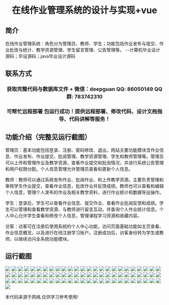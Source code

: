 <p><h1 align="center">在线作业管理系统的设计与实现+vue</h1></p>

## 简介
在线作业管理系统：角色分为管理员、教师、学生；功能包括作业发布与提交、作业批改与统计、教学资源管理、学生留言管理、公告管理等。    --计算机毕业设计源码；毕设源码；java毕业设计源码


## 联系方式
<p><h3 align="center">获取完整代码与数据库文件 + 微信：deepguan QQ: 86050149 QQ群: 783742310</h3></p>
<p><h3 align="center">可帮忙远程部署 包运行成功！提供远程部署、修改代码、设计文档指导、代码讲解等服务！</h3></p>

## 功能介绍（完整见运行截图）
管理员：基本功能包括登录、注册、密码修改、退出。网站主要功能模块含作业信息、作业发布、作业提交、批阅管理、教学资源管理、学生和教师管理等。管理员可以上传和管理作业及教学资源，查看作业提交和批阅情况，并进行系统公告管理和用户权限分配。个人信息管理允许管理员查看和更新个人信息。

教师：教师可以通过系统发布作业、批阅作业、和上传教学资源。主要负责管理和审核学生作业提交，查看作业信息，批改作业并反馈成绩。教师也可以查看和编辑个人信息，管理个人发布的作业及相关教学资料，进行作业统计和数据导出操作。

学生：登录后，学生可以查看作业信息、提交作业、查看作业批阅反馈和成绩。学生可以管理和查看教学资源、与教师进行留言互动，并查询个人作业统计信息。个人中心允许学生查看和修改个人信息，管理课程学习资源和收藏内容。

访客：访客可在注册后使用系统的个人中心功能，访问页面基础功能如主页查看、作业信息概览，以及进行在线注册学习账户。注册成功后，访客身份转为学生或教师，以继续访问全系统功能模块。


## 运行截图
![](img/001.jpg)
![](img/002.jpg)
![](img/003.jpg)
![](img/004.jpg)
![](img/005.jpg)
![](img/006.jpg)
![](img/007.jpg)
![](img/008.jpg)
![](img/009.jpg)
![](img/010.jpg)
![](img/011.jpg)
![](img/012.jpg)
![](img/013.jpg)
![](img/014.jpg)
![](img/015.jpg)
![](img/016.jpg)
![](img/017.jpg)
![](img/018.jpg)
![](img/019.jpg)
![](img/020.jpg)
![](img/021.jpg)
![](img/022.jpg)
![](img/023.jpg)
![](img/024.jpg)
![](img/025.jpg)
![](img/026.jpg)
![](img/027.jpg)
![](img/028.jpg)
![](img/029.jpg)
![](img/030.jpg)
![](img/031.jpg)
![](img/032.jpg)
![](img/033.jpg)
![](img/034.jpg)
![](img/035.jpg)
![](img/036.jpg)
![](img/037.jpg)
![](img/038.jpg)
![](img/039.jpg)
![](img/040.jpg)
![](img/041.jpg)
![](img/042.jpg)
![](img/043.jpg)
![](img/044.jpg)
![](img/045.jpg)
![](img/046.jpg)
![](img/047.jpg)
![](img/048.jpg)
![](img/049.jpg)
![](img/050.jpg)
![](img/051.jpg)
![](img/052.jpg)
![](img/053.jpg)
![](img/054.jpg)
![](img/055.jpg)
![](img/056.jpg)
![](img/057.jpg)
![](img/058.jpg)
![](img/059.jpg)
![](img/060.jpg)
![](img/061.jpg)
![](img/062.jpg)
![](img/063.jpg)
![](img/064.jpg)
![](img/065.jpg)
![](img/066.jpg)
![](img/067.jpg)
![](img/068.jpg)
![](img/069.jpg)
![](img/070.jpg)
![](img/071.jpg)
![](img/072.jpg)
![](img/073.jpg)
![](img/074.jpg)
![](img/075.jpg)
![](img/076.jpg)

<p>本代码来源于网络,仅供学习参考使用!</p>
